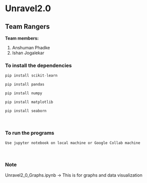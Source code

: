 # Unravel2.0


## Team Rangers
**Team members:**
1. Anshuman Phadke
2. Ishan Jogalekar
### To install the dependencies

```python
pip install scikit-learn
```

```python
pip install pandas
```

```python
pip install numpy
```

```python
pip install matplotlib
```

```python
pip install seaborn
```

<br>

### To run the programs

```
Use jupyter notebook on local machine or Google Collab machine
```
<br>

### Note
Unravel2_0_Graphs.ipynb -> This is for graphs and data visualization  
